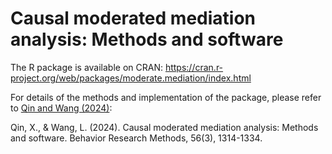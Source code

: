 # Causal moderated mediation analysis: Methods and software

The R package is available on CRAN: https://cran.r-project.org/web/packages/moderate.mediation/index.html

For details of the methods and implementation of the package, please refer to [Qin and Wang (2024)](https://link.springer.com/article/10.3758/s13428-023-02095-4):

Qin, X., & Wang, L. (2024). Causal moderated mediation analysis: Methods and software. Behavior Research Methods, 56(3), 1314-1334.

